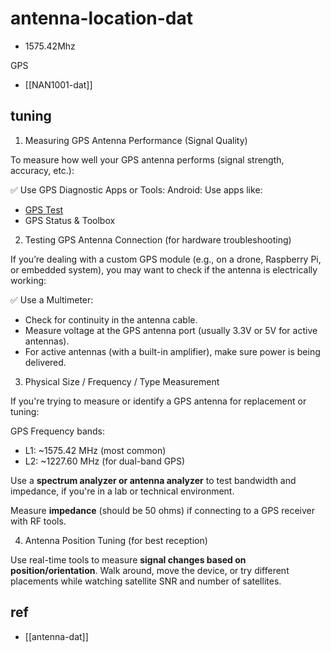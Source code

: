 
# antenna-location-dat

- 1575.42Mhz

GPS 
- [[NAN1001-dat]] 




## tuning 

1. Measuring GPS Antenna Performance (Signal Quality)
   
To measure how well your GPS antenna performs (signal strength, accuracy, etc.):

✅ Use GPS Diagnostic Apps or Tools: Android: Use apps like:

- [GPS Test](https://play.google.com/store/search?q=gps%20test&c=apps&hl=en)
- GPS Status & Toolbox

2. Testing GPS Antenna Connection (for hardware troubleshooting)
   
If you’re dealing with a custom GPS module (e.g., on a drone, Raspberry Pi, or embedded system), you may want to check if the antenna is electrically working:

✅ Use a Multimeter:

- Check for continuity in the antenna cable.
- Measure voltage at the GPS antenna port (usually 3.3V or 5V for active antennas).
- For active antennas (with a built-in amplifier), make sure power is being delivered.


3. Physical Size / Frequency / Type Measurement

If you're trying to measure or identify a GPS antenna for replacement or tuning:

GPS Frequency bands:

- L1: ~1575.42 MHz (most common)
- L2: ~1227.60 MHz (for dual-band GPS)

Use a **spectrum analyzer or antenna analyzer** to test bandwidth and impedance, if you're in a lab or technical environment.

Measure **impedance** (should be 50 ohms) if connecting to a GPS receiver with RF tools.

4. Antenna Position Tuning (for best reception)
   
Use real-time tools to measure **signal changes based on position/orientation**. Walk around, move the device, or try different placements while watching satellite SNR and number of satellites.

## ref 

- [[antenna-dat]]


